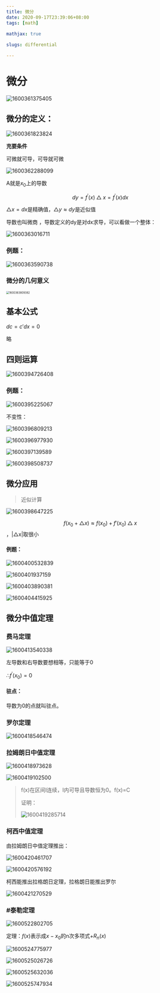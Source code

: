 ```yaml
---
title: 微分
date: 2020-09-17T23:39:06+08:00
tags: [math]
 
mathjax: true

slugs: differential

--- 
```


# 微分

![1600361375405](https://cdn.kayleh.top/gh/kayleh/cdn/img/微分/1600361375405.png)

## 微分的定义：

![1600361823824](https://cdn.kayleh.top/gh/kayleh/cdn/img/微分/1600361823824.png)

**充要条件**

可微就可导，可导就可微

![1600362288099](https://cdn.kayleh.top/gh/kayleh/cdn/img/微分/1600362288099.png)

A就是$x_0$上的导数

$$dy=f^{'}(x)△x=f^{'}(x)dx$$

$△x=dx$是精确值，$△y≈dy$是近似值

导数也叫微商 ，导数定义的dy是对dx求导，可以看做一个整体：

![1600363016711](https://cdn.kayleh.top/gh/kayleh/cdn/img/微分/1600363016711.png)

### 例题：

![1600363590738](https://cdn.kayleh.top/gh/kayleh/cdn/img/微分/1600363590738.png)

### 微分的几何意义

<img src="1600363809382.png" alt="1600363809382" style="zoom:50%;" />

## 基本公式

$dc=c'dx=0$

略

## 四则运算

![1600394726408](https://cdn.kayleh.top/gh/kayleh/cdn/img/微分/1600394726408.png)

### 例题：

![1600395225067](https://cdn.kayleh.top/gh/kayleh/cdn/img/微分/1600395225067.png)

不变性：

![1600396809213](https://cdn.kayleh.top/gh/kayleh/cdn/img/微分/1600396809213.png)

![1600396977930](https://cdn.kayleh.top/gh/kayleh/cdn/img/微分/1600396977930.png)

![1600397139589](https://cdn.kayleh.top/gh/kayleh/cdn/img/微分/1600397139589.png)

![1600398508737](https://cdn.kayleh.top/gh/kayleh/cdn/img/微分/1600398508737.png)

## 微分应用

> 近似计算

![1600398647225](https://cdn.kayleh.top/gh/kayleh/cdn/img/微分/1600398647225.png)

$$f(x_0+△x)≈f(x_0)+f'(x_0)△x$$ ，|△x|取很小

#### 例题：

![1600400532839](https://cdn.kayleh.top/gh/kayleh/cdn/img/微分/1600400532839.png)

![1600401937159](https://cdn.kayleh.top/gh/kayleh/cdn/img/微分/1600401937159.png)

![1600403890381](https://cdn.kayleh.top/gh/kayleh/cdn/img/微分/1600403890381.png)

![1600404415925](https://cdn.kayleh.top/gh/kayleh/cdn/img/微分/1600404415925.png)

## 微分中值定理

### 费马定理

![1600413540338](https://cdn.kayleh.top/gh/kayleh/cdn/img/微分/1600413540338.png)

左导数和右导数要想相等，只能等于0

∴$f^{'}(x_0)=0$

#### 驻点：

导数为0的点就叫驻点。

### 罗尔定理

![1600418546474](https://cdn.kayleh.top/gh/kayleh/cdn/img/微分/1600418546474.png) 

### 拉姆朗日中值定理

![1600418973628](https://cdn.kayleh.top/gh/kayleh/cdn/img/微分/1600418973628.png)

![1600419102500](https://cdn.kayleh.top/gh/kayleh/cdn/img/微分/1600419102500.png)

> f(x)在区间I连续，I内可导且导数恒为0。f(x)=C
> 
> 证明：
> 
> ![1600419285714](https://cdn.kayleh.top/gh/kayleh/cdn/img/微分/1600419285714.png)

### 柯西中值定理

由拉姆朗日中值定理推出：

![1600420461707](https://cdn.kayleh.top/gh/kayleh/cdn/img/微分/1600420461707.png)

![1600420576192](https://cdn.kayleh.top/gh/kayleh/cdn/img/微分/1600420576192.png)

柯西能推出拉格朗日定理，拉格朗日能推出罗尔

![1600421270529](https://cdn.kayleh.top/gh/kayleh/cdn/img/微分/1600421270529.png)

### #泰勒定理

![1600522802705](https://cdn.kayleh.top/gh/kayleh/cdn/img/微分/1600522802705.png)

定理：$f(x)$表示成$x-x_0$的n次多项式+$R_n (x)$

![1600524775977](https://cdn.kayleh.top/gh/kayleh/cdn/img/微分/1600524775977.png)

![1600525026726](https://cdn.kayleh.top/gh/kayleh/cdn/img/微分/1600525026726.png)

![1600525632036](https://cdn.kayleh.top/gh/kayleh/cdn/img/微分/1600525632036.png)

![1600525747934](https://cdn.kayleh.top/gh/kayleh/cdn/img/微分/1600525747934.png)
